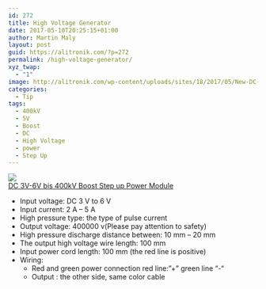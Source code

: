 ```yaml
---
id: 272
title: High Voltage Generator
date: 2017-05-10T20:25:15+01:00
author: Martin Maly
layout: post
guid: https://alitronik.com/?p=272
permalink: /high-voltage-generator/
xyz_twap:
  - "1"
image: http://alitronik.com/wp-content/uploads/sites/18/2017/05/New-DC-3V-6V-bis-400kV-400000V-Boost-Step-up-Power-Module-High-Voltage-Generator.jpg
categories:
  - Tip
tags:
  - 400kV
  - 5V
  - Boost
  - DC
  - High Voltage
  - power
  - Step Up
---
```

<a href="http://s.click.aliexpress.com/e/Bamu7yF" target="_parent"><img src="//ae01.alicdn.com/kf/HTB1jI0gQXXXXXbkXpXXq6xXFXXXM/New-font-b-DC-b-font-font-b-3V-6V-b-font-font-b-bis-b.jpg_220x220.jpg" /><span style="display: block;">DC 3V-6V bis 400kV Boost Step up Power Module</span></a>

  * Input voltage: DC 3 V to 6 V
  * Input current: 2 A &#8211; 5 A
  * High pressure type: the type of pulse current
  * Output voltage: 400000 v(Please pay attention to safety)
  * High pressure discharge distance between: 10 mm &#8211; 20 mm
  * The output high voltage wire length: 100 mm
  * Input power cord length: 100 mm (the red line is positive)
  * Wiring: 
      * Red and green power connection red line:&#8221;+&#8221; green line &#8220;-&#8220;
      * Output : the other side, same color cable